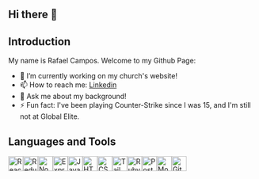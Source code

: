 ## Hi there 👋

Introduction
---------------
My name is Rafael Campos. Welcome to my Github Page:

* 🔭 I’m currently working on my church's website!
* 📫 How to reach me: [Linkedin](https://www.linkedin.com/in/rafael-campos-60471a2b2/)
* 💬 Ask me about my background!
* ⚡ Fun fact: I've been playing Counter-Strike since I was 15, and I'm still not at Global Elite.

Languages and Tools
---------------
<div style="display:flex;">
    <img src="https://cdn.jsdelivr.net/npm/devicon/icons/react/react-original.svg" alt="React.js" width="30" height="30">
    <img src="https://cdn.jsdelivr.net/npm/devicon/icons/redux/redux-original.svg" alt="Redux" width="30" height="30">
    <img src="https://cdn.jsdelivr.net/npm/devicon/icons/nodejs/nodejs-original.svg" alt="Node.js" width="30" height="30">
    <img src="https://cdn.jsdelivr.net/npm/devicon/icons/express/express-original.svg" alt="Express" width="30" height="30">
    <img src="https://cdn.jsdelivr.net/npm/devicon/icons/javascript/javascript-original.svg" alt="JavaScript" width="30" height="30">
    <img src="https://cdn.jsdelivr.net/npm/devicon/icons/html5/html5-original.svg" alt="HTML" width="30" height="30">
    <img src="https://cdn.jsdelivr.net/npm/devicon/icons/css3/css3-original.svg" alt="CSS" width="30" height="30">
    <img src="https://cdn.jsdelivr.net/npm/devicon/icons/tailwindcss/tailwindcss-original.svg" alt="Tailwind CSS" width="30" height="30">
    <img src="https://cdn.jsdelivr.net/npm/devicon/icons/rails/rails-original-wordmark.svg" alt="Ruby on Rails" width="30" height="30">
    <img src="https://cdn.jsdelivr.net/npm/devicon/icons/postgresql/postgresql-original.svg" alt="PostgreSQL" width="30" height="30">
    <img src="https://cdn.jsdelivr.net/npm/devicon/icons/mongodb/mongodb-original.svg" alt="MongoDB" width="30" height="30">
    <img src="https://cdn.jsdelivr.net/npm/devicon/icons/github/github-original.svg" alt="GitHub" width="30" height="30">
</div>

<!--
**Rafa-Camp04/Rafa-Camp04** is a ✨ _special_ ✨ repository because its `README.md` (this file) appears on your GitHub profile.

Here are some ideas to get you started:

- 🔭 I’m currently working on ...
- 🌱 I’m currently learning ...
- 👯 I’m looking to collaborate on ...
- 🤔 I’m looking for help with ...
- 💬 Ask me about ...
- 📫 How to reach me: ...
- 😄 Pronouns: ...
- ⚡ Fun fact: ...
-->
